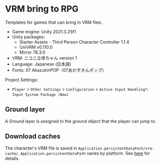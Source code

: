 # VRM bring to RPG

Templates for games that can bring in VRM files.

- Game engine: Unity 2021.3.25f1
- Unity packages:
  - Starter Assets - Third Person Character Controller 1.1.4
  - UniVRM v0.110.0
  - Mirror 78.3.0
- VRM: ニコニ立体ちゃん version 1
- Language: Japanese (日本語)
- Fonts: 07 AkazukinPOP（07あかずきんポップ）

Project Settings:

- `Player` > `Other Settings` > `Configuration` > `Active Input Handling*`: `Input System Package (New)`

## Ground layer

A Ground layer is assigned to the ground object that the player can jump to.

## Download caches

The character's VRM file is saved in `Application.persistentDataPath/vrm-cache/`.
`Application.persistentDataPath` varies by platform. See [here](https://docs.unity3d.com/ja/2021.3/ScriptReference/Application-persistentDataPath.html) for details.

